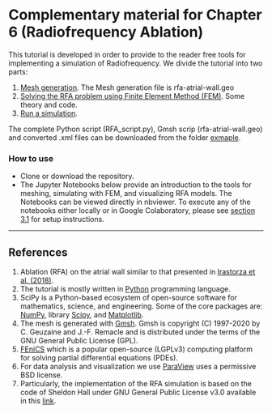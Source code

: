 # Complementary material for Chapter 6 (Radiofrequency Ablation)

This tutorial is developed in order to provide to the reader free tools for implementing a simulation of Radiofrequency. We divide the tutorial into two parts:

1. [Mesh generation](https://github.com/rirastorza/RFA-tutorial/blob/master/mesh%20generation/meshgenration.ipynb). The Mesh generation file is rfa-atrial-wall.geo
2. [Solving the RFA problem using Finite Element Method (FEM)](https://github.com/rirastorza/RFA-tutorial/blob/master/solving%20by%20fem/solvingbyfem.ipynb). Some theory and code.
3. [Run a simulation](https://github.com/rirastorza/RFA-tutorial/blob/master/run/coding.ipynb).

The complete Python script (RFA_script.py), Gmsh scrip (rfa-atrial-wall.geo) and converted .xml files can be downloaded from the folder [exmaple](https://github.com/rirastorza/RFA-tutorial/tree/master/example).

### How to use
- Clone or download the repository.
- The Jupyter Notebooks below provide an introduction to the tools for meshing, simulating with FEM, and visualizing RFA models. The Notebooks can be viewed directly in nbviewer. To execute any of the notebooks either locally or in Google Colaboratory, please see [section 3.1](https://github.com/rirastorza/RFA-tutorial/blob/master/run/coding.ipynb) for setup instructions.

---

## References
 
1. Ablation (RFA) on the atrial wall similar to that presented in [Irastorza et al. (2018)](https://onlinelibrary.wiley.com/doi/abs/10.1111/jce.13363). 
2. The tutorial is mostly written in [Python](https://www.python.org/) programming language.
3. SciPy is a Python-based ecosystem of open-source software for mathematics, science, and engineering. Some of the core packages are: [NumPy](https://numpy.org/), library [Scipy](https://www.scipy.org/), and [Matplotlib](https://matplotlib.org/).
4. The mesh is generated with [Gmsh](https://gmsh.info/). Gmsh is copyright (C) 1997-2020 by C. Geuzaine and J.-F. Remacle and is distributed under the terms of the GNU General Public License (GPL).
5. [FEniCS](https://fenicsproject.org/download/) which is a popular open-source (LGPLv3) computing platform for solving partial differential equations (PDEs).
6. For data analysis and visualization we use [ParaView](https://www.paraview.org/) uses a permissive BSD license.
7. Particularly, the implementation of the RFA simulation is based on the code of Sheldon Hall under GNU General Public License v3.0 available in this [link](https://github.com/sheldonkhall/MITA-model).

